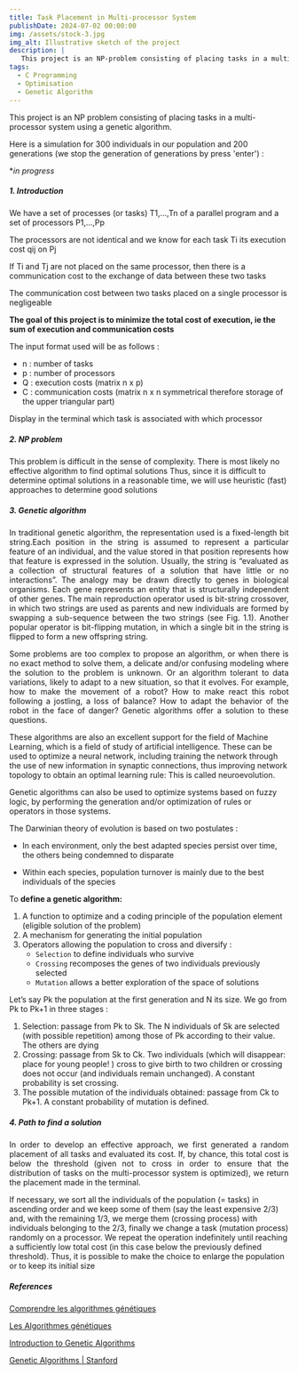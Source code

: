 ```yaml
---
title: Task Placement in Multi-processor System
publishDate: 2024-07-02 00:00:00
img: /assets/stock-3.jpg
img_alt: Illustrative sketch of the project
description: |
   This project is an NP-problem consisting of placing tasks in a multi-processor system using a genetic algorithm 
tags:
  - C Programming
  - Optimisation
  - Genetic Algorithm
---
```


 This project is an NP problem consisting of placing tasks in a multi-processor system using a genetic algorithm.

 Here is a simulation for 300 individuals in our population and 200 generations (we stop the generation of generations by press 'enter') :

**in progress*

##### 1. Introduction

We have a set of processes (or tasks) T1,...,Tn of a parallel program and a set of processors P1,...,Pp

The processors are not identical and we know for each task Ti its execution cost qij on Pj

If Ti and Tj are not placed on the same processor, then there is a communication cost to the exchange of data between these two tasks

The communication cost between two tasks placed on a single processor is negligeable

**The goal of this project is to minimize the total cost of execution, ie the sum of execution and communication costs**


The input format used will be as follows :
- n : number of tasks
- p : number of processors
- Q : execution costs (matrix n x p)
- C : communication costs (matrix n x n symmetrical therefore storage of the upper triangular part)

Display in the terminal which task is associated with which processor

##### 2. NP problem

This problem is difficult in the sense of complexity. There is most likely no effective algorithm to find optimal solutions
Thus, since it is difficult to determine optimal solutions in a reasonable time, we will use heuristic (fast) approaches to determine good solutions

##### 3. Genetic algorithm

<p align="justify">
In traditional genetic algorithm, the representation used is a fixed-length bit string.Each position in the string is assumed to represent a particular feature of an individual, and the value stored in that position represents how that feature is expressed in the solution. Usually, the string is “evaluated as a collection of structural features of a solution that have little or no interactions”. The analogy may be drawn directly to genes in biological organisms. Each gene represents an entity that is structurally independent of other genes. The main reproduction operator used is bit-string crossover, in which two strings are used as parents and new individuals are formed by swapping a sub-sequence between the two strings (see Fig. 1.1). Another popular operator is bit-flipping mutation, in which a single bit in the string is flipped to form a new offspring string.
</p>

<p align="justify">
 Some problems are too complex to propose an algorithm, or when there is no exact method to solve them, a delicate and/or confusing modeling where the solution to the problem is unknown. Or an algorithm tolerant to data variations, likely to adapt to a new situation, so that it evolves.
For example, how to make the movement of a robot? How to make react this robot following a jostling, a loss of balance? How to adapt the behavior of the robot in the face of danger?
Genetic algorithms offer a solution to these questions.

These algorithms are also an excellent support for the field of Machine Learning, which is a field of study of artificial intelligence. These can be used to optimize a neural network, including training the network through the use of new information in synaptic connections, thus improving network topology to obtain an optimal learning rule: This is called neuroevolution.

Genetic algorithms can also be used to optimize systems based on fuzzy logic, by performing the generation and/or optimization of rules or operators in those systems. 

The Darwinian theory of evolution is based on two postulates :

- In each environment, only the best adapted species persist over time, the others being condemned to
disparate

- Within each species, population turnover is mainly due to the best individuals of the species

To **define a genetic algorithm:**

1. A function to optimize and a coding principle of the population element (eligible solution of the problem)
2. A mechanism for generating the initial population
3. Operators allowing the population to cross and diversify :
   - `Selection` to define individuals who survive
   - `Crossing` recomposes the genes of two individuals previously selected
   - `Mutation` allows a better exploration of the space of solutions

Let’s say Pk the population at the first generation and N its size. We go from Pk to Pk+1 in three stages :

1. Selection: passage from Pk to Sk. The N individuals of Sk are selected (with possible repetition) among those of Pk according to their value. The others are dying
2. Crossing: passage from Sk to Ck. Two individuals (which will disappear: place for young people! ) cross to give birth to two children or crossing does not occur (and individuals remain unchanged). A constant probability is set crossing.
3. The possible mutation of the individuals obtained: passage from Ck to Pk+1. A constant probability of mutation is defined.
  
##### 4. Path to find a solution

<p align="justify">
In order to develop an effective approach, we first generated a random placement of all tasks and evaluated its cost. If, by chance, this total cost is below the threshold (given not to cross in order to ensure that the distribution of tasks on the multi-processor system is optimized), we return the placement made in the terminal. 
 
If necessary, we sort all the individuals of the population (= tasks) in ascending order and we keep some of them (say the least expensive 2/3) and, with the remaining 1/3, we merge them (crossing process) with individuals belonging to the 2/3, finally we change a task (mutation process) randomly on a processor. We repeat the operation indefinitely until reaching a sufficiently low total cost (in this case below the previously defined threshold). Thus, it is possible to make the choice to enlarge the population or to keep its initial size
</p>

##### References 

[Comprendre les algorithmes génétiques](https://igm.univ-mlv.fr/~dr/XPOSE2013/tleroux_genetic_algorithm/fonctionnement.html)

[Les Algorithmes génétiques](https://khayyam.developpez.com/articles/algo/genetic/)

[Introduction to Genetic Algorithms](https://link.springer.com/book/10.1007/978-3-540-73190-0)

[Genetic Algorithms | Stanford](https://link.springer.com/book/10.1007/978-3-540-73190-0](https://www-cs-students.stanford.edu/~jl/Essays/ga.html)https://www-cs-students.stanford.edu/~jl/Essays/ga.html)

